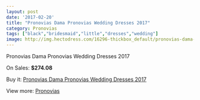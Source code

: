 ```yaml
---
layout: post
date: '2017-02-20'
title: "Pronovias Dama Pronovias Wedding Dresses 2017"
category: Pronovias
tags: ["black","bridesmaid","little","dresses","wedding"]
image: http://img.hectodress.com/16296-thickbox_default/pronovias-dama-pronovias-wedding-dresses-2013.jpg
---
```

Pronovias Dama Pronovias Wedding Dresses 2017

On Sales: **$274.08**
<a href="https://www.hectodress.com/pronovias/7909-pronovias-dama-pronovias-wedding-dresses-2013.html"><amp-img layout="responsive" width="600" height="600" src="//img.hectodress.com/16296-thickbox_default/pronovias-dama-pronovias-wedding-dresses-2013.jpg" alt="Pronovias Dama Pronovias Wedding Dresses 2017 0" /></a>
<a href="https://www.hectodress.com/pronovias/7909-pronovias-dama-pronovias-wedding-dresses-2013.html"><amp-img layout="responsive" width="600" height="600" src="//img.hectodress.com/16299-thickbox_default/pronovias-dama-pronovias-wedding-dresses-2013.jpg" alt="Pronovias Dama Pronovias Wedding Dresses 2017 1" /></a>
<a href="https://www.hectodress.com/pronovias/7909-pronovias-dama-pronovias-wedding-dresses-2013.html"><amp-img layout="responsive" width="600" height="600" src="//img.hectodress.com/16298-thickbox_default/pronovias-dama-pronovias-wedding-dresses-2013.jpg" alt="Pronovias Dama Pronovias Wedding Dresses 2017 2" /></a>
<a href="https://www.hectodress.com/pronovias/7909-pronovias-dama-pronovias-wedding-dresses-2013.html"><amp-img layout="responsive" width="600" height="600" src="//img.hectodress.com/16297-thickbox_default/pronovias-dama-pronovias-wedding-dresses-2013.jpg" alt="Pronovias Dama Pronovias Wedding Dresses 2017 3" /></a>

Buy it: [Pronovias Dama Pronovias Wedding Dresses 2017](https://www.hectodress.com/pronovias/7909-pronovias-dama-pronovias-wedding-dresses-2013.html "Pronovias Dama Pronovias Wedding Dresses 2017")

View more: [Pronovias](https://www.hectodress.com/139-pronovias "Pronovias")